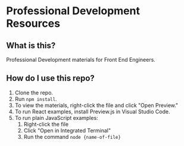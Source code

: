 # Professional Development Resources

## What is this?

Professional Development materials for Front End Engineers.

## How do I use this repo?

1. Clone the repo.
2. Run `npm install`.
3. To view the materials, right-click the file and click "Open Preview."
3. To run React examples, install Preview.js in Visual Studio Code.
4. To run plain JavaScript examples:
    1. Right-click the file
    2. Click "Open in Integrated Terminal"
    3. Run the command `node {name-of-file}`
